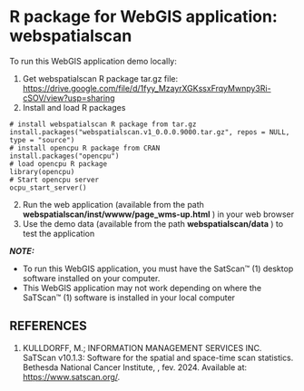 # R package for WebGIS application: webspatialscan
To run this WebGIS application demo locally:
1. Get webspatialscan R package tar.gz file: https://drive.google.com/file/d/1fyy_MzayrXGKssxFrqyMwnpy3Ri-cSOV/view?usp=sharing
2. Install and load R packages
```
# install webspatialscan R package from tar.gz
install.packages("webspatialscan.v1_0.0.0.9000.tar.gz", repos = NULL, type = "source")
# install opencpu R package from CRAN
install.packages("opencpu")
# load opencpu R package
library(opencpu)
# Start opencpu server
ocpu_start_server()
```
2. Run the web application (available from the path __webspatialscan/inst/wwww/page_wms-up.html__ ) in your web browser
3. Use the demo data (available from the path __webspatialscan/data__ ) to test the application

***NOTE:***
* To run this WebGIS application, you must have the SatScan™ (1) desktop software installed on your computer.
* This WebGIS application may not work depending on where the SaTScan™ (1) software is installed in your local computer 

## REFERENCES ##
1. KULLDORFF, M.; INFORMATION MANAGEMENT SERVICES INC. SaTScan v10.1.3: Software for the spatial and space-time scan statistics. Bethesda National Cancer Institute, , fev. 2024. Available at: <https://www.satscan.org/>.
